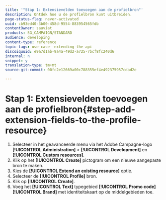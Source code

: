 ```yaml
---
title: '"Stap 1: Extensievelden toevoegen aan de profielbron"'
description: Ontdek hoe u de profielbron kunt uitbreiden.
page-status-flag: never-activated
uuid: cb93ed40-3b00-458d-9554-883954565fdb
contentOwner: sauviat
products: SG_CAMPAIGN/STANDARD
audience: developing
content-type: reference
topic-tags: use-case--extending-the-api
discoiquuid: e9a7d1ab-9a4a-49d2-a725-7bcf8fc240d6
internal: n
snippet: y
translation-type: tm+mt
source-git-commit: 00fc2e12669a00c788355ef4e492375957cdad2e

---
```



# Stap 1: Extensievelden toevoegen aan de profielbron{#step-add-extension-fields-to-the-profile-resource}

1. Selecteer in het geavanceerde menu via het Adobe Campagne-logo **[!UICONTROL Administration]** > **[!UICONTROL Development]** en **[!UICONTROL Custom resources]**.
1. Klik op het **[!UICONTROL Create]** pictogram om een nieuwe aangepaste bron te maken.
1. Kies de **[!UICONTROL Extend an existing resource]** optie.
1. Selecteer de **[!UICONTROL Profile]** bron.
1. Klik op **[!UICONTROL Create]**.
1. Voeg het **[!UICONTROL Text]** typegebied **[!UICONTROL Promo code]** **[!UICONTROL Brand]** met identiteitskaart op de middelgebieden toe.

